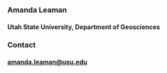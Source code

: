 ### Amanda Leaman
#### Utah State University, Department of Geosciences

### Contact
#### amanda.leaman@usu.edu
